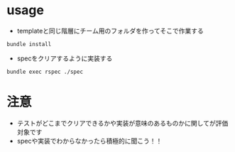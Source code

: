 # usage
- templateと同じ階層にチーム用のフォルダを作ってそこで作業する
```
bundle install
```
- specをクリアするように実装する
```
bundle exec rspec ./spec     
```
# 注意
- テストがどこまでクリアできるかや実装が意味のあるものかに関してが評価対象です
- specや実装でわからなかったら積極的に聞こう！！
